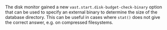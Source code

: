 The disk monitor gained a new `vast.start.disk-budget-check-binary` option that
can be used to specify an external binary to determine the size of the database
directory. This can be useful in cases where `stat()` does not give the correct
answer, e.g. on compressed filesystems.
